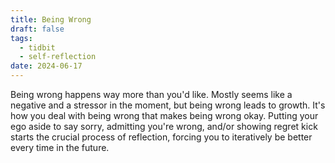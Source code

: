 ```yaml
---
title: Being Wrong
draft: false
tags:
  - tidbit
  - self-reflection
date: 2024-06-17
---
```

 
Being wrong happens way more than you'd like. Mostly seems like a negative and a stressor in the moment, but being wrong leads to growth. It's how you deal with being wrong that makes being wrong okay. Putting your ego aside to say sorry, admitting you're wrong, and/or showing regret kick starts the crucial process of reflection, forcing you to iteratively be better every time in the future.
